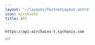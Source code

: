 ```yaml
---
layout: '~/layouts/TestnetLayout.astro'
icon: airchains
title: API
---
```


<div class="code-block-wrapper">
  <pre><code>https://api-airchains-t.sychonix.com</code></pre>
  <button class="copy-btn"><i class="fas fa-copy"></i></button>
</div>
